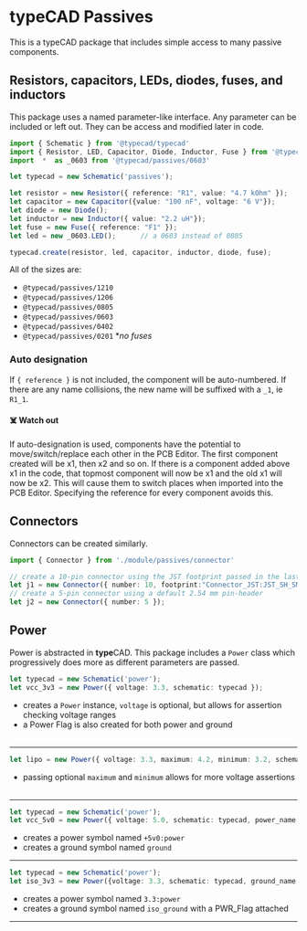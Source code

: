 # typeCAD Passives
This is a typeCAD package that includes simple access to many passive components. 

## Resistors, capacitors, LEDs, diodes, fuses, and inductors
This package uses a named parameter-like interface. Any parameter can be included or left out. They can be access and modified later in code. 

```ts
import { Schematic } from '@typecad/typecad'
import { Resistor, LED, Capacitor, Diode, Inductor, Fuse } from '@typecad/passives/0805'
import  *  as _0603 from '@typecad/passives/0603'

let typecad = new Schematic('passives');

let resistor = new Resistor({ reference: "R1", value: "4.7 kOhm" });
let capacitor = new Capacitor({value: "100 nF", voltage: "6 V"});
let diode = new Diode();
let inductor = new Inductor({ value: "2.2 uH"});
let fuse = new Fuse({ reference: "F1" });
let led = new _0603.LED();      // a 0603 instead of 0805

typecad.create(resistor, led, capacitor, inductor, diode, fuse);
```
All of the sizes are:
- `@typecad/passives/1210`
- `@typecad/passives/1206`
- `@typecad/passives/0805`
- `@typecad/passives/0603`
- `@typecad/passives/0402`
- `@typecad/passives/0201` **no fuses*

### Auto designation
If `{ reference }` is not included, the component will be auto-numbered. If there are any name collisions, the new name will be suffixed with a `_1`, ie `R1_1`. 

#### ☠️ Watch out
If auto-designation is used, components have the potential to move/switch/replace each other in the PCB Editor. The first component created will be x1, then x2 and so on. If there is a component added above x1 in the code, that topmost component will now be x1 and the old x1 will now be x2. This will cause them to switch places when imported into the PCB Editor. Specifying the reference for every component avoids this. 

## Connectors
Connectors can be created similarly.

```ts
import { Connector } from './module/passives/connector'

// create a 10-pin connector using the JST footprint passed in the last parameter
let j1 = new Connector({ number: 10, footprint:"Connector_JST:JST_SH_SM10B-SRSS-TB_1x10-1MP_P1.00mm_Horizontal" });
// create a 5-pin connector using a default 2.54 mm pin-header
let j2 = new Connector({ number: 5 });
```

## Power 
Power is abstracted in **type**CAD. This package includes a `Power` class which progressively does more as different parameters are passed.

```ts
let typecad = new Schematic('power');
let vcc_3v3 = new Power({ voltage: 3.3, schematic: typecad });
```
- creates a `Power` instance, `voltage` is optional, but allows for assertion checking voltage ranges
- a Power Flag is also created for both power and ground
<br><br>
---
```ts
let lipo = new Power({ voltage: 3.3, maximum: 4.2, minimum: 3.2, schematic: typecad });
```
- passing optional `maximum` and `minimum` allows for more voltage assertions
<br><br>
---
```ts
let typecad = new Schematic('power');
let vcc_5v0 = new Power({ voltage: 5.0, schematic: typecad, power_name: "+5v0" });
```
- creates a power symbol named `+5v0:power`
- creates a ground symbol named `ground`
---
```ts
let typecad = new Schematic('power');
let iso_3v3 = new Power({voltage: 3.3, schematic: typecad, ground_name: "iso_ground"});
```
- creates a power symbol named `3.3:power`
- creates a ground symbol named `iso_ground` with a PWR_Flag attached
---
